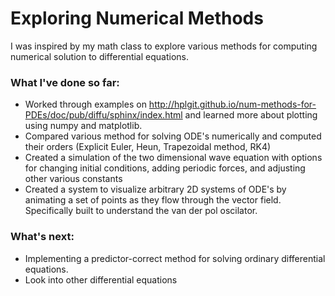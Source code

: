 # Exploring Numerical Methods

I was inspired by my math class to explore various methods for computing numerical solution to differential equations.

### What I've done so far:
* Worked through examples on http://hplgit.github.io/num-methods-for-PDEs/doc/pub/diffu/sphinx/index.html and learned more about plotting using numpy and matplotlib.
* Compared various method for solving ODE's numerically and computed their orders (Explicit Euler, Heun, Trapezoidal method, RK4)
* Created a simulation of the two dimensional wave equation with options for changing initial conditions, adding periodic forces, and adjusting other various constants
* Created a system to visualize arbitrary 2D systems of ODE's by animating a set of points as they flow through the vector field. Specifically built to understand the van der pol oscilator.

### What's next:
* Implementing a predictor-correct method for solving ordinary differential equations.
* Look into other differential equations
